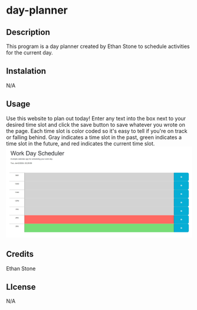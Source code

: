 # day-planner

## Description
This program is a day planner created by Ethan Stone to schedule activities for the current day.

## Instalation
N/A

## Usage
Use this website to plan out today! Enter any text into the box next to your desired time slot and click the save button to save whatever you wrote on the page. Each time slot is color coded so it's easy to tell if you're on track or falling behind. Gray indicates a time slot in the past, green indicates a time slot in the future, and red indicates the current time slot.
![Alt text](/images/dayPlanner.jpg) 

## Credits
Ethan Stone

## LIcense
N/A